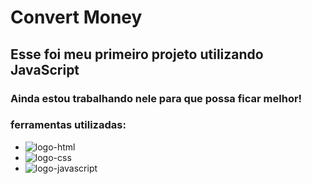 <h1> Convert Money</h1>

<h2>  Esse foi meu primeiro projeto utilizando JavaScript </h2>

<h3> Ainda estou trabalhando nele para que possa ficar melhor!</h3>

<h3> ferramentas utilizadas: </h3>

 - <img src="https://img.shields.io/badge/HTML5-E34F26?style=for-the-badge&logo=html5&logoColor=white" alt="logo-html">
 - <img src="https://img.shields.io/badge/CSS-239120?&style=for-the-badge&logo=css3&logoColor=white" alt="logo-css">
 - <img src="https://img.shields.io/badge/JavaScript-F7DF1E?style=for-the-badge&logo=javascript&logoColor=black" alt="logo-javascript">



